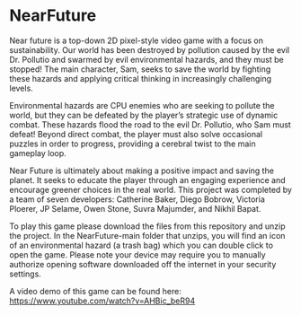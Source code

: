 # NearFuture

Near future is a top-down 2D pixel-style video game with a focus on sustainability. Our world has been destroyed by pollution caused by the evil Dr. Pollutio and swarmed by evil environmental hazards, and they must be stopped! The main character, Sam, seeks to save the world by fighting these hazards and applying critical thinking in increasingly challenging levels.

Environmental hazards are CPU enemies who are seeking to pollute the world, but they can be defeated by the player’s strategic use of dynamic combat. These hazards flood the road to the evil Dr. Pollutio, who Sam must defeat! Beyond direct combat, the player must also solve occasional puzzles in order to progress, providing a cerebral twist to the main gameplay loop. 

Near Future is ultimately about making a positive impact and saving the planet. It seeks to educate the player through an engaging experience and encourage greener choices in the real world. This project was completed by a team of seven developers: Catherine Baker, Diego Bobrow, Victoria Ploerer, JP Selame, Owen Stone, Suvra Majumder, and Nikhil Bapat.

To play this game please download the files from this repository and unzip the project. In the NearFuture-main folder that unzips, you will find an icon of an environmental hazard (a trash bag) which you can double click to open the game. Please note your device may require you to manually authorize opening software downloaded off the internet in your security settings.

A video demo of this game can be found here: https://www.youtube.com/watch?v=AHBic_beR94

